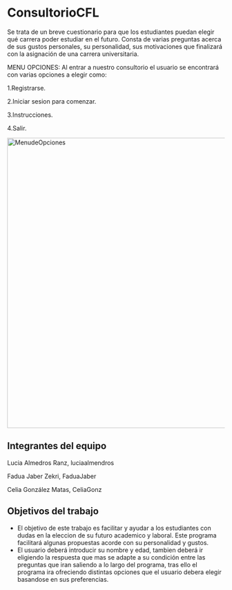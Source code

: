 # ConsultorioCFL
Se trata de un breve cuestionario para que los estudiantes puedan elegir qué carrera poder estudiar en el futuro. Consta de varias preguntas acerca de sus gustos personales, su personalidad, sus motivaciones que finalizará con la asignación de una carrera universitaria. 

MENU OPCIONES:
Al entrar a nuestro consultorio el usuario se encontrará con varias opciones a elegir como:

1.Registrarse.

2.Iniciar sesion para comenzar.

3.Instrucciones.

4.Salir.




<img width="672" alt="MenudeOpciones" src="https://user-images.githubusercontent.com/80280279/112640270-76ad0100-8e41-11eb-9d3b-496892e50070.png">



## Integrantes del equipo
Lucia Almedros Ranz, luciaalmendros

Fadua Jaber Zekri, FaduaJaber

Celia González Matas, CeliaGonz

## Objetivos del trabajo
- El objetivo de este trabajo es facilitar y ayudar a los estudiantes con dudas en la eleccion de su futuro academico y laboral. Este programa facilitará algunas propuestas acorde con su personalidad y gustos.
- El usuario deberá introducir su nombre y edad, tambien deberá ir eligiendo la respuesta que mas se adapte a su condición entre las preguntas que iran saliendo a lo largo del programa, tras ello el programa ira ofreciendo distintas opciones que el usuario debera elegir basandose en sus preferencias. 
